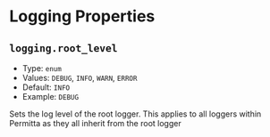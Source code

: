 # Logging Properties

## `logging.root_level`
* Type: `enum`
* Values: `DEBUG`, `INFO`, `WARN`, `ERROR`
* Default: `INFO`
* Example: `DEBUG`

Sets the log level of the root logger. This applies to all loggers
within Permitta as they all inherit from the root logger